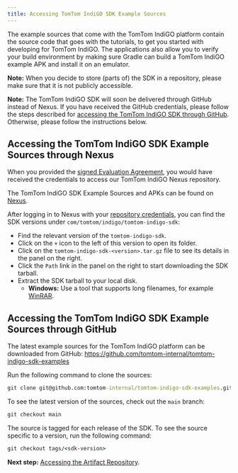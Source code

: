 ```yaml
---
title: Accessing TomTom IndiGO SDK Example Sources
---
```


The example sources that come with the TomTom IndiGO platform contain the source code that goes
with the tutorials, to get you started with developing for TomTom IndiGO. The applications also
allow you to verify your build environment by making sure Gradle can build a TomTom IndiGO example
APK and install it on an emulator.

__Note:__ When you decide to store (parts of) the SDK in a repository, please make sure that it is
not publicly accessible.

__Note:__ The TomTom IndiGO SDK will soon be delivered through GitHub instead of Nexus. If you have
received the GitHub credentials, please follow the steps described for
[accessing the TomTom IndiGO SDK through GitHub](#accessing-the-tomtom-indigo-sdk-example-sources-through-github).
Otherwise, please follow the instructions below.

## Accessing the TomTom IndiGO SDK Example Sources through Nexus

When you provided the
[signed Evaluation Agreement](/tomtom-indigo/documentation/getting-started/introduction), you
would have received the credentials to access our TomTom IndiGO Nexus repository.

The TomTom IndiGO SDK Example Sources and APKs can be found on
[Nexus](https://repo.tomtom.com/#browse/browse:ivi:com%2Ftomtom%2Findigo%2Ftomtom-indigo-sdk).

After logging in to Nexus with your
[repository credentials](/tomtom-indigo/documentation/getting-started/introduction), you can find
the SDK versions under `com/tomtom/indigo/tomtom-indigo-sdk`:

- Find the relevant version of the `tomtom-indigo-sdk`.
- Click on the `+` icon to the left of this version to open its folder.
- Click on the `tomtom-indigo-sdk-<version>.tar.gz` file to see its details in the panel on the
  right.
- Click the `Path` link in the panel on the right to start downloading the SDK tarball.
- Extract the SDK tarball to your local disk.
  - __Windows:__ Use a tool that supports long filenames, for example
    [WinRAR](https://www.win-rar.com).

## Accessing the TomTom IndiGO SDK Example Sources through GitHub

The latest example sources for the TomTom IndiGO platform can be downloaded from GitHub:
https://github.com/tomtom-internal/tomtom-indigo-sdk-examples

Run the following command to clone the sources:

```cmd
git clone git@github.com:tomtom-internal/tomtom-indigo-sdk-examples.git
```

To see the latest version of the sources, check out the `main` branch:

```cmd
git checkout main
```

The source is tagged for each release of the SDK. To see the source specific to a version, run the
following command:

```cmd
git checkout tags/<sdk-version>
```

__Next step:__
[Accessing the Artifact Repository](/tomtom-indigo/documentation/getting-started/accessing-the-artifact-repository).
